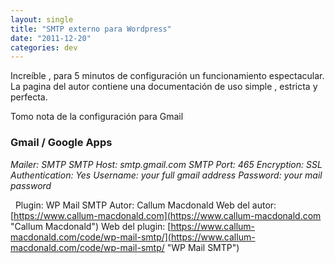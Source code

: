```yaml
---
layout: single
title: "SMTP externo para Wordpress"
date: "2011-12-20"
categories: dev
---
```


Increíble , para 5 minutos de configuración un funcionamiento espectacular. La pagina del autor contiene una documentación de uso simple , estricta y perfecta.

Tomo nota de la configuración para Gmail

### Gmail / Google Apps

_Mailer: SMTP_ _SMTP Host: smtp.gmail.com_ _SMTP Port: 465_ _Encryption: SSL_ _Authentication: Yes_ _Username: your full gmail address_ _Password: your mail password_

  Plugin: WP Mail SMTP Autor: Callum Macdonald Web del autor: [https://www.callum-macdonald.com](https://www.callum-macdonald.com "Callum Macdonald") Web del plugin: [https://www.callum-macdonald.com/code/wp-mail-smtp/](https://www.callum-macdonald.com/code/wp-mail-smtp/ "WP Mail SMTP")
